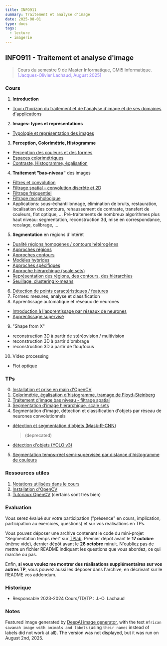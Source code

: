 ```yaml
---
title: INFO911
summary: Traitement et analyse d'image
date: 2025-08-01
type: docs
tags:
  - lecture
  - imagerie
---
```


## INFO911 - Traitement et analyse d'image

> Cours du semestre 9 de Master Informatique, CMI5 Informatique.
> <a style="color:#907bf7;">[Jacques-Olivier Lachaud, August 2025]</a>

### Cours

1. **Introduction**
  - [Tour d'horizon du traitement et de l'analyse d'image et de ses domaines d'applications](https://codimd.math.cnrs.fr/s/MwYTfJXpP)
2. **Images: types et représentations**
  - [Typologie et représentation des images](https://codimd.math.cnrs.fr/s/ycoeaIdnb)
3. **Perception, Colorimétrie, Histogramme**
  - [Perception des couleurs et des formes](https://codimd.math.cnrs.fr/s/r8zWH_lUd)
  - [Espaces colorimétriques](https://codimd.math.cnrs.fr/s/Uo_s_jwvY)
  - [Contraste, Histogramme, égalisation](https://codimd.math.cnrs.fr/s/0MKuP1urD)
4. **Traitement "bas-niveau"** des images
  - [Filtres et convolution](https://codimd.math.cnrs.fr/s/AXDqfpOIk)
  - [Filtrage spatial - convolution discrète et 2D](https://codimd.math.cnrs.fr/s/0A_bhv8g8)
  - [Filtrage fréquentiel](https://codimd.math.cnrs.fr/s/ZtkxrTnQq)
  - [Filtrage morphologique](https://codimd.math.cnrs.fr/s/lG1nOqZes)
  - Applications: sous-échantillonnage, élimination de bruits, restauration, localisation des contours, rehaussement de contraste, transfert de couleurs, flot optique, ...
    Pré-traitements de nombreux algorithmes plus haut niveau: segmentation, reconstruction 3d, mise en correspondance, recalage, calibrage, ...
5. **Segmentation** en régions d'intérêt
  - [Dualité régions homogènes / contours hétérogènes](https://codimd.math.cnrs.fr/s/xLoPHNoN2)
  - [Approches régions](https://codimd.math.cnrs.fr/s/gsb2hvUBO)
  - [Approches contours](https://codimd.math.cnrs.fr/s/mzQLxgHdN)
  - [Modèles hybrides](https://codimd.math.cnrs.fr/s/YrkgB5Exl)
  - [Approches spécifiques](https://codimd.math.cnrs.fr/s/NUd-0HnaB)
  - [Approche hiérarchique (scale sets)](https://codimd.math.cnrs.fr/s/5i8LT2Gnd)
  - [Représentation des régions, des contours, des hiérarchies](https://codimd.math.cnrs.fr/s/5IeK4xFhb)
  - [Seuillage, clustering k-means](https://codimd.math.cnrs.fr/s/MV4f4ulxf)
6. [Détection de points caractéristiques / features](https://codimd.math.cnrs.fr/s/A_-AUJ1ql)
7. Formes: mesures, analyse et classification
8. Apprentissage automatique et réseaux de neurones
  - [Introduction à l'apprentissage par réseaux de neurones](https://codimd.math.cnrs.fr/s/l4BaTcFGY)
  - [Apprentissage supervisé](https://codimd.math.cnrs.fr/s/PYL9ayApI)
9. "Shape from X"
  - reconstruction 3D à partir de stéréovision / multivision
  - reconstruction 3D à partir d'ombrage
  - reconstruction 3D à partir de flou/focus
10. Video processing
  - Flot optique
        


### TPs

0. [Installation et prise en main d'OpenCV](https://codimd.math.cnrs.fr/s/JOXem7EID)
1. [Colorimétrie, égalisation d'histogramme, tramage de Floyd-Steinberg](https://codimd.math.cnrs.fr/s/Ge-ZaHA3S)
2. [Traitement d'image bas niveau - filtrage spatial](https://codimd.math.cnrs.fr/s/CeptN9xR8)
3. [Segmentation d’image hiérarchique, scale sets](https://codimd.math.cnrs.fr/s/nbdrWcn_j)
4.  Segmentation d’image, détection et classification d'objets par réseau de neurones convolutionnels
  - [détection et segmentation d'objets (Mask-R-CNN)](https://codimd.math.cnrs.fr/s/0fihmHphz)
    > (deprecated)
  - [détection d'objets (YOLO v3)](https://codimd.math.cnrs.fr/s/OWuiCfbAM)
5. [Segmentation temps-réel semi-supervisée par distance d'histogramme de couleurs](https://codimd.math.cnrs.fr/s/vq-al56ul)

### Ressources utiles
1. [Notations utilisées dans le cours](https://codimd.math.cnrs.fr/s/DVZCRa3UZ)
2. [Installation d'OpenCV](https://codimd.math.cnrs.fr/s/OeplSnqgQ)
3. [Tutoriaux OpenCV](https://learnopencv.com/deep-learning-with-opencvs-dnn-module-a-definitive-guide/) (certains sont très bien)

### Evaluation

Vous serez évalué sur votre participation ("présence" en cours, implication, participation au exercices, questions) et sur vos réalisations en TPs.

Vous pouvez déposer une archive contenant le code du mini-projet
"Segmentation temps réel" sur
[TPlab](https://tplab.apps.math.cnrs.fr/). Premier dépôt avant le **17
octobre** (même vide), dernier dépôt avant le **26 octobre**
minuit. N'oubliez pas de mettre un fichier README indiquant les
questions que vous abordez, ce qui marche ou pas.

Enfin, **si vous voulez me montrer des réalisations supplémentaires
sur vos autres TP**, vous pouvez aussi les déposer dans l'archive, en
décrivant sur le README vos addendum.

### Historique

* Responsable 2023-2024 Cours/TD/TP : J.-O. Lachaud

### Notes

Featured image generated by [DeepAI image generator](https://deepai.org/machine-learning-model/text2img), with the text `African savanah image with animals and labels` (using `their names` instead of labels did not work at all). The version was not displayed, but it was run on August 2nd, 2025. 